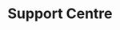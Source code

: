 ---
title: Support Centre
navigation: false
description: Professional or Technical Support for PHPNuxBill.
icon: lucide:life-buoy
shortTitle: Support
---